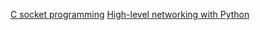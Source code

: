 [C socket programming](https://beej.us/guide/bgnet/pdf/bgnet_usl_c_1.pdf)
[High-level networking with Python](https://beej.us/guide/bgnet0/pdf/bgnet0_usl_c_1.pdf)
